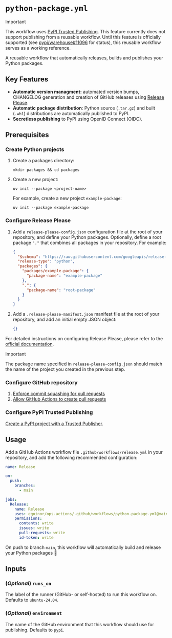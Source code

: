 # `python-package.yml`

> [!IMPORTANT]
> This workflow uses [PyPI Trusted Publishing](https://docs.pypi.org/trusted-publishers/). This feature currently does not support publishing from a reusable workflow. Until this feature is officially supported (see [pypi/warehouse#11096](https://github.com/pypi/warehouse/issues/11096) for status), this reusable workflow serves as a working reference.

A reusable workflow that automatically releases, builds and publishes your Python packages.

## Key Features

- **Automatic version managment:** automated version bumps, CHANGELOG generation and creation of GitHub releases using [Release Please](https://github.com/googleapis/release-please).
- **Automatic package distribution**: Python source (`.tar.gz`) and built (`.whl`) distributions are automatically published to PyPI.
- **Secretless publishing** to PyPI using OpenID Connect (OIDC).

## Prerequisites

### Create Python projects

1. Create a packages directory:

    ```console
    mkdir packages && cd packages
    ```

1. Create a new project:

    ```console
    uv init --package <project-name>
    ```

    For example, create a new project `example-package`:

    ```console
    uv init --package example-package
    ```

### Configure Release Please

1. Add a `release-please-config.json` configuration file at the root of your repository, and define your Python packages. Optionally, define a root package `"."` that combines all packages in your repository. For example:

    ```json
    {
      "$schema": "https://raw.githubusercontent.com/googleapis/release-please/main/schemas/config.json",
      "release-type": "python",
      "packages": {
        "packages/example-package": {
          "package-name": "example-package"
        },
        ".": {
          "package-name": "root-package"
        }
      }
    }
    ```

1. Add a `.release-please-manifest.json` manifest file at the root of your repository, and add an initial empty JSON object:

    ```json
    {}
    ```

For detailed instructions on configuring Release Please, please refer to the [official documentation](https://github.com/googleapis/release-please/blob/main/docs/manifest-releaser.md).

> [!IMPORTANT]
> The package name specified in `release-please-config.json` should match the name of the project you created in the previous step.

### Configure GitHub repository

1. [Enforce commit squashing for pull requests](https://docs.github.com/en/repositories/configuring-branches-and-merges-in-your-repository/configuring-pull-request-merges/configuring-commit-squashing-for-pull-requests)
1. [Allow GitHub Actions to create pull requests](https://docs.github.com/en/repositories/managing-your-repositorys-settings-and-features/enabling-features-for-your-repository/managing-github-actions-settings-for-a-repository#preventing-github-actions-from-creating-or-approving-pull-requests)

### Configure PyPI Trusted Publishing

[Create a PyPI project with a Trusted Publisher](https://docs.pypi.org/trusted-publishers/creating-a-project-through-oidc/#github-actions).

## Usage

Add a GitHub Actions workflow file `.github/workflows/release.yml` in your repository, and add the following recommended configuration:

```yaml
name: Release

on:
  push:
    branches:
      - main

jobs:
  Release:
    name: Release
    uses: equinor/ops-actions/.github/workflows/python-package.yml@main
    permissions:
      contents: write
      issues: write
      pull-requests: write
      id-token: write

```

On push to branch `main`, this workflow will automatically build and release your Python packages 🚀

## Inputs

### (*Optional*) `runs_on`

The label of the runner (GitHub- or self-hosted) to run this workflow on. Defaults to `ubuntu-24.04`.

### (*Optional*) `environment`

The name of the GitHub environment that this workflow should use for publishing. Defaults to `pypi`.

